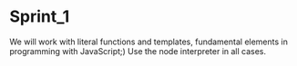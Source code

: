 # Sprint_1
We will work with literal functions and templates, fundamental elements in programming with JavaScript;) Use the node interpreter in all cases.

